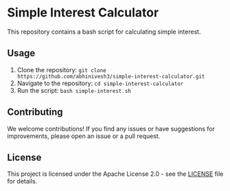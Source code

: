 # Simple Interest Calculator

This repository contains a bash script for calculating simple interest.

## Usage

1. Clone the repository: `git clone https://github.com/abhinivesh3/simple-interest-calculator.git`
3. Navigate to the repository: `cd simple-interest-calculator`
4. Run the script: `bash simple-interest.sh`

## Contributing

We welcome contributions! If you find any issues or have suggestions for improvements, please open an issue or a pull request.

## License

This project is licensed under the Apache License 2.0 - see the [LICENSE](LICENSE) file for details.
